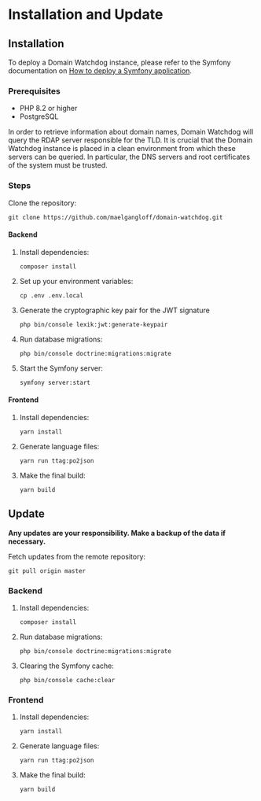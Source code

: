 # Installation and Update

## Installation

To deploy a Domain Watchdog instance, please refer to the Symfony documentation
on [How to deploy a Symfony application](https://symfony.com/doc/current/deployment.html).

### Prerequisites

- PHP 8.2 or higher
- PostgreSQL

In order to retrieve information about domain names, Domain Watchdog will query the RDAP server responsible for the TLD.
It is crucial that the Domain Watchdog instance is placed in a clean environment from which these servers can be
queried.
In particular, the DNS servers and root certificates of the system must be trusted.

### Steps

Clone the repository:

```shell
git clone https://github.com/maelgangloff/domain-watchdog.git
 ```

#### Backend

1. Install dependencies:
    ```shell
    composer install
    ```
2. Set up your environment variables:
    ```shell
    cp .env .env.local
    ```
3. Generate the cryptographic key pair for the JWT signature
    ```shell
    php bin/console lexik:jwt:generate-keypair
    ```
4. Run database migrations:
    ```shell
    php bin/console doctrine:migrations:migrate
    ```
5. Start the Symfony server:
    ```shell
    symfony server:start
    ```

#### Frontend

1. Install dependencies:
    ```shell
    yarn install
    ```
2. Generate language files:
    ```shell
    yarn run ttag:po2json
    ```
3. Make the final build:
    ```shell
    yarn build
    ```

## Update

**Any updates are your responsibility. Make a backup of the data if necessary.**

Fetch updates from the remote repository:

```shell
git pull origin master
 ```

### Backend

1. Install dependencies:
    ```shell
    composer install
    ```
2. Run database migrations:
    ```shell
    php bin/console doctrine:migrations:migrate
    ```
3. Clearing the Symfony cache:
   ```shell
   php bin/console cache:clear
    ```

### Frontend

1. Install dependencies:
    ```shell
    yarn install
    ```
2. Generate language files:
    ```shell
    yarn run ttag:po2json
    ```
3. Make the final build:
    ```shell
    yarn build
    ```
